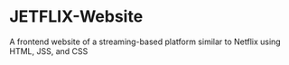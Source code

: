 # JETFLIX-Website
A frontend website of a streaming-based platform similar to Netflix using HTML, JSS, and CSS
